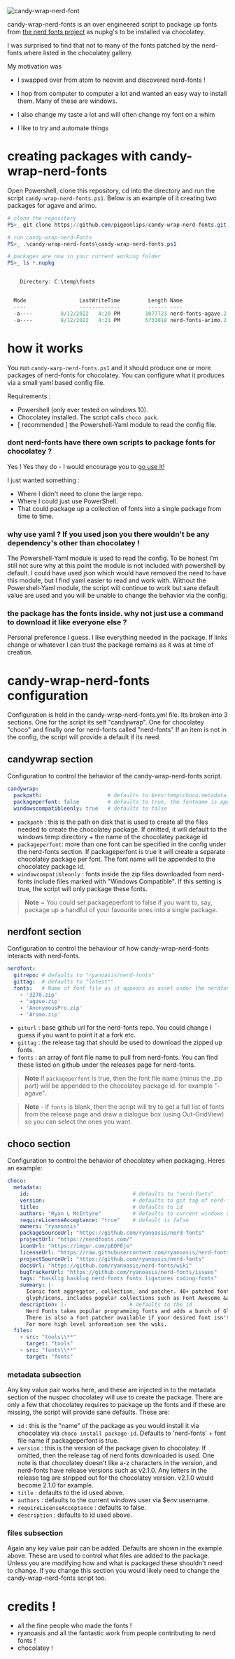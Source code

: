 
![candy-wrap-nerd-font](./candywrap.png)

candy-wrap-nerd-fonts is an over engineered script to package up fonts from [the nerd fonts project](https://github.com/ryanoasis/nerd-fonts) as nupkg's to be installed via chocolatey.

I was surprised to find that not to many of the fonts patched by the nerd-fonts where listed in the chocolatey gallery.

My motivation was

* I swapped over from atom to neovim and discovered nerd-fonts !

* I hop from computer to computer a lot and wanted an easy way to install them. Many of these are windows.

* I also change my taste a lot and will often change my font on a whim  

* I like to try and automate things

# creating packages with candy-wrap-nerd-fonts
Open Powershell, clone this repository, cd into the directory and run the script `candy-wrap-nerd-fonts.ps1`. Below is an example of it creating two packages for agave and arimo.

```powershell
# clone the repository
PS>_ git clone https://github.com/pigeonlips/candy-wrap-nerd-fonts.git

# run candy-wrap-nerd-Fonts
PS>_ .\candy-wrap-nerd-fonts\candy-wrap-nerd-fonts.ps1

# packages are now in your current working folder
PS>_ ls *.nupkg


    Directory: C:\temp\fonts


  Mode                 LastWriteTime         Length Name
  ----                 -------------         ------ ----
  -a----         8/12/2022   4:20 PM        1077723 nerd-fonts-agave.2.1.0.nupkg
  -a----         8/12/2022   4:21 PM        5731018 nerd-fonts-arimo.2.1.0.nupkg
```

# how it works

You run `candy-warp-nerd-fonts.ps1` and it should produce one or more packages of nerd-fonts for chocolatey. You can configure what it produces via a small yaml based config file.

Requirements :  
* Powershell (only ever tested on windows 10).
* Chocolatey installed. The script calls `choco pack`.
* [ recommended ] the Powershell-Yaml module to read the config file.

### dont nerd-fonts have there own scripts to package fonts for chocolatey ?

Yes ! Yes they do - I would encourage you to [go use it!](https://github.com/ryanoasis/nerd-fonts/tree/master/chocolatey)

I just wanted something :

* Where I didn't need to clone the large repo.
* Where I could just use PowerShell.
* That could package up a collection of fonts into a single package from time to time.

### why use yaml ? If you used json you there wouldn't be any dependency's other than chocolatey !
The Powershell-Yaml module is used to read the config. To be honest I'm still not sure why at this point the module is not included with powershell by default. I could have used json which would have removed the need to have this module, but I find yaml easier to read and work with. Without the Powershell-Yaml module, the script will continue to work but sane default value are used and you will be unable to change the behavior via the config.

### the package has the fonts inside. why not just use a command to download it like everyone else ?
Personal preference I guess. I like everything needed in the package. If links change or whatever I can trust the package remains as it was at time of creation.

# candy-wrap-nerd-fonts configuration

Configuration is held in the candy-wrap-nerd-fonts.yml file. Its broken into 3 sections. One for the script its self "candywrap". One for chocolatey "choco" and finally one for nerd-fonts called "nerd-fonts"
If an item is not in the config, the script will provide a default if its need.

## candywrap section
Configuration to control the behavior of the candy-wrap-nerd-fonts script.

```yml
candywrap:
  packpath:                     # defaults to $env:temp\choco.metadata.id
  packageperfont: false         # defaults to true, the fontname is appended to the package name
  windowscompatibleonly: true   # defaults to false
```

* `packpath` : this is the path on disk that is used to create all the files needed to create the chocolatey package. If omitted, it will default to the windows temp directory + the name of the chocolatey package id
* `packageperfont`: more than one font can be specified in the config under the nerd-fonts section. If packageperfont is true it will create a separate chocolatey package per font. The font name will be appended to the chocolatey package id.
* `windowcompatibleonly` : fonts inside the zip files downloaded from nerd-fonts include files marked with "Windows Compatible". If this setting is true, the script will only package these fonts.

> **Note** ~ You could set packageperfont to false if you want to, say, package up a handful of your favourite ones into a single package.

## nerdfont section
Configuration to control the behaviour of how candy-wrap-nerd-fonts interacts with nerd-fonts.

```yml
nerdfont:
  gitrepo: # defaults to "ryanoasis/nerd-fonts"
  gittag:  # defaults to "latest""
  fonts:   # Name of font file as it appears as asset under the nerdfont release page. If not provided the script will provide a gridbox
    - '3270.zip'
    - 'agave.zip'
    - 'AnonymousPro.zip'
    - 'Arimo.zip'
```

* `giturl` : base github url for the nerd-fonts repo. You could change I guess if you want to point it at a fork etc.
* `gittag` : the release tag that should be used to download the zipped up fonts.
* `fonts` : an array of font file name to pull from nerd-fonts. You can find these listed on github under the releases page for nerd-fonts.

> **Note** if `packageperfont` is true, then the font file name (minus the .zip part) will be appended to the chocolatey package id. for example "-agave".

> **Note** - if `fonts` is blank, then the script will try to get a full list of fonts from the release page and draw a dialogue box (using Out-GridView) so you can select the ones you want.

## choco section
Configuration to control the behavior of chocolatey when packaging. Heres an example:
```yml
choco:
  metadata:
    id:                                 # defaults to "nerd-fonts"
    version:                            # defaults to git tag of nerd-fonts used with all letters stripped [a-z] out
    title:                              # defaults to id
    authors: "Ryan L McIntyre"          # defaults to current windows user
    requireLicenseAcceptance: "true"    # default is false
    owners: "ryanoasis"
    packageSourceUrl: "https://github.com/ryanoasis/nerd-fonts"
    projectUrl: "https://nerdfonts.com/"
    iconUrl: "https://imgur.com/pEDFEje"
    licenseUrl: "https://raw.githubusercontent.com/ryanoasis/nerd-fonts/master/LICENSE"
    projectSourceUrl: "https://github.com/ryanoasis/nerd-fonts"
    docsUrl: "https://github.com/ryanoasis/nerd-fonts/wiki"
    bugTrackerUrl: "https://github.com/ryanoasis/nerd-fonts/issues"
    tags: "hasklig hasklug nerd-fonts fonts ligatures coding-fonts"
    summary: |-
      Iconic font aggregator, collection, and patcher. 40+ patched fonts, over 3,600
      glyph/icons, includes popular collections such as Font Awesome &amp; fonts such as Hack.
    description: |-                    # defaults to the id
      Nerd Fonts takes popular programming fonts and adds a bunch of Glyphs.
      There is also a font patcher available if your desired font isn't already patched.
      For more high level information see the wiki.
  files:
    - src: "tools\\**"
      target: "tools"
    - src: "fonts\\**"
      target: "fonts"
```
### metadata subsection
Any key value pair works here, and these are injected in to the metadata section of the nuspec chocolatey will use to create the package. There are only a few that chocolatey requires to package up the fonts and if these are missing, the script will provide sane defaults. These are:

* `id` : this is the "name" of the package as you would install it via chocolatey via `choco install package-id`. Defaults to 'nerd-fonts' + font file name if packageperfont is true.
* `version` : this is the version of the package given to chocolatey. If omitted, then the release tag of nerd fonts downloaded is used. One note is that chocolatey doesn't like a-z characters in the version, and nerd-fonts have release versions such as v2.1.0. Any letters in the release tag are stripped out for the chocolatey version. v2.1.0 would become 2.1.0 for example.
* `title` : defaults to the id used above.
* `authors` : defaults to the current windows user via $env:username.
* `requireLicenseAcceptance` : defaults to false.
* `description` : defaults to id used above.

### files subsection
Again any key value pair can be added. Defaults are shown in the example above. These are used to control what files are added to the package. Unless you are modifying how and what is packaged these shouldn't need to change. If you change this section you would likely need to change the candy-wrap-nerd-fonts script too.  

# credits !

* all the fine people who made the fonts !
* ryanoasis and all the fantastic work from people contributing to nerd fonts !
* chocolatey !

